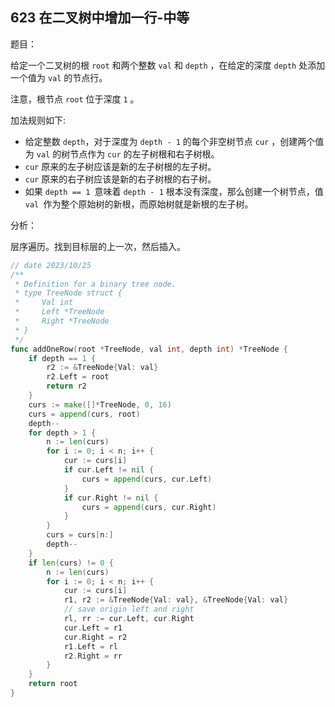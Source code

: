 ## 623 在二叉树中增加一行-中等

题目：

给定一个二叉树的根 `root` 和两个整数 `val` 和 `depth` ，在给定的深度 `depth` 处添加一个值为 `val` 的节点行。

注意，根节点 `root` 位于深度 `1` 。

加法规则如下:

- 给定整数 `depth`，对于深度为 `depth - 1` 的每个非空树节点 `cur` ，创建两个值为 `val` 的树节点作为 `cur` 的左子树根和右子树根。
- `cur` 原来的左子树应该是新的左子树根的左子树。
- `cur` 原来的右子树应该是新的右子树根的右子树。
- 如果 `depth == 1 `意味着 `depth - 1` 根本没有深度，那么创建一个树节点，值 `val `作为整个原始树的新根，而原始树就是新根的左子树。

 

分析：

层序遍历。找到目标层的上一次，然后插入。

```go
// date 2023/10/25
/**
 * Definition for a binary tree node.
 * type TreeNode struct {
 *     Val int
 *     Left *TreeNode
 *     Right *TreeNode
 * }
 */
func addOneRow(root *TreeNode, val int, depth int) *TreeNode {
    if depth == 1 {
        r2 := &TreeNode{Val: val}
        r2.Left = root
        return r2
    }
    curs := make([]*TreeNode, 0, 16)
    curs = append(curs, root)
    depth--
    for depth > 1 {
        n := len(curs)
        for i := 0; i < n; i++ {
            cur := curs[i]
            if cur.Left != nil {
                curs = append(curs, cur.Left)
            }
            if cur.Right != nil {
                curs = append(curs, cur.Right)
            }
        }
        curs = curs[n:]
        depth--
    }
    if len(curs) != 0 {
        n := len(curs)
        for i := 0; i < n; i++ {
            cur := curs[i]
            r1, r2 := &TreeNode{Val: val}, &TreeNode{Val: val}
            // save origin left and right
            rl, rr := cur.Left, cur.Right
            cur.Left = r1
            cur.Right = r2
            r1.Left = rl
            r2.Right = rr
        }
    }
    return root
}
```


